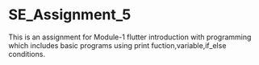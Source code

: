 # SE_Assignment_5
This is an assignment for Module-1 flutter introduction with programming which includes basic programs using print fuction,variable,if_else conditions.
